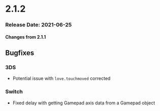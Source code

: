 # 2.1.2

### Release Date: 2021-06-25

#### Changes from 2.1.1

## Bugfixes

### 3DS
* Potential issue with `love.touchmoved` corrected

### Switch

* Fixed delay with getting Gamepad axis data from a Gamepad object
